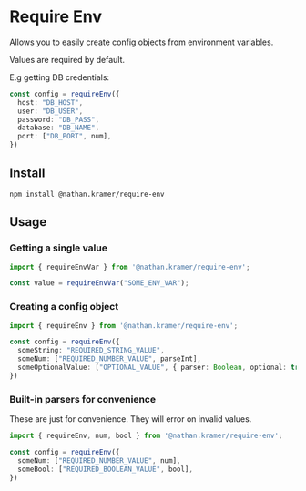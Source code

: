 # Require Env

Allows you to easily create config objects from environment variables.

Values are required by default.

E.g getting DB credentials:

```ts
const config = requireEnv({
  host: "DB_HOST",
  user: "DB_USER",
  password: "DB_PASS",
  database: "DB_NAME",
  port: ["DB_PORT", num],
})
```

## Install

```
npm install @nathan.kramer/require-env
```

## Usage

### Getting a single value

```ts
import { requireEnvVar } from '@nathan.kramer/require-env';

const value = requireEnvVar("SOME_ENV_VAR");
```

### Creating a config object

```ts
import { requireEnv } from '@nathan.kramer/require-env';

const config = requireEnv({
  someString: "REQUIRED_STRING_VALUE",
  someNum: ["REQUIRED_NUMBER_VALUE", parseInt],
  someOptionalValue: ["OPTIONAL_VALUE", { parser: Boolean, optional: true }],
})
```

### Built-in parsers for convenience

These are just for convenience. They will error on invalid values.

```ts
import { requireEnv, num, bool } from '@nathan.kramer/require-env';

const config = requireEnv({
  someNum: ["REQUIRED_NUMBER_VALUE", num],
  someBool: ["REQUIRED_BOOLEAN_VALUE", bool],
})
```
